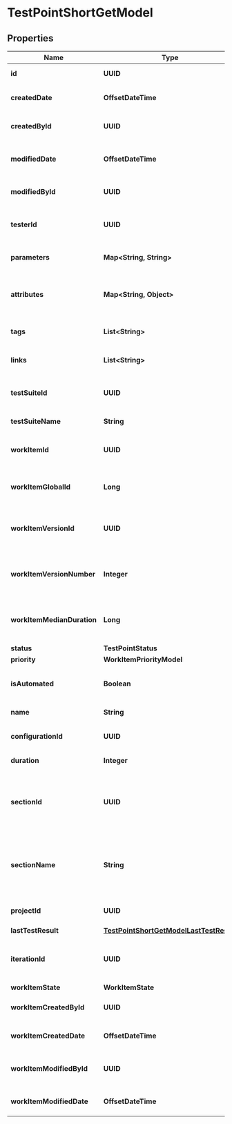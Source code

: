 

# TestPointShortGetModel


## Properties

| Name | Type | Description | Notes |
|------------ | ------------- | ------------- | -------------|
|**id** | **UUID** | Unique ID of the test point |  |
|**createdDate** | **OffsetDateTime** | Creation date of the test point |  |
|**createdById** | **UUID** | Unique ID of the test point creator |  |
|**modifiedDate** | **OffsetDateTime** | Last modification date of the test point |  [optional] |
|**modifiedById** | **UUID** | Unique ID of the test point last editor |  [optional] |
|**testerId** | **UUID** | Unique ID of the test point assigned user |  [optional] |
|**parameters** | **Map&lt;String, String&gt;** | Collection of the test point parameters |  [optional] |
|**attributes** | **Map&lt;String, Object&gt;** | Collection of attributes of work item the test point represents |  |
|**tags** | **List&lt;String&gt;** | Collection of the test point tags |  |
|**links** | **List&lt;String&gt;** | Collection of the test point links |  |
|**testSuiteId** | **UUID** | Unique ID of test suite the test point assigned to |  |
|**testSuiteName** | **String** | Name of the test suite |  |
|**workItemId** | **UUID** | Unique ID of work item the test point represents |  |
|**workItemGlobalId** | **Long** | Global ID of work item the test point represents |  |
|**workItemVersionId** | **UUID** | Unique ID of work item version the test point represents |  |
|**workItemVersionNumber** | **Integer** | Number of work item version the test point represents |  |
|**workItemMedianDuration** | **Long** | Median duration of work item the test point represents |  [optional] |
|**status** | **TestPointStatus** |  |  |
|**priority** | **WorkItemPriorityModel** |  |  |
|**isAutomated** | **Boolean** | Indicates if the test point represents an autotest |  |
|**name** | **String** | Name of the test point |  |
|**configurationId** | **UUID** | Unique ID of the test point configuration |  |
|**duration** | **Integer** | Duration of the test point |  |
|**sectionId** | **UUID** | Unique ID of section where work item the test point represents is located |  |
|**sectionName** | **String** | Name of section where work item the test point represents is located |  [optional] |
|**projectId** | **UUID** | Unique ID of the test point project |  |
|**lastTestResult** | [**TestPointShortGetModelLastTestResult**](TestPointShortGetModelLastTestResult.md) |  |  |
|**iterationId** | **UUID** | Unique ID of work item iteration the test point represents |  |
|**workItemState** | **WorkItemState** |  |  |
|**workItemCreatedById** | **UUID** | Unique ID of the work item creator |  |
|**workItemCreatedDate** | **OffsetDateTime** | Creation date of work item |  |
|**workItemModifiedById** | **UUID** | Unique ID of the work item last editor |  [optional] |
|**workItemModifiedDate** | **OffsetDateTime** | Modified date of work item |  [optional] |



